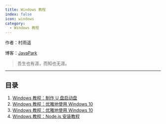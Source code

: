 ```yaml
---
title: Windows 教程
index: false
icon: windows
category:
  - Windows 教程
---
```

作者：村雨遥

博客：[JavaPark](https://cunyu1943.github.io/JavaPark)

>   吾生也有涯，而知也无涯。
---
## 目录

1. [Windows 教程：制作 U 盘启动盘](2022-04-12-how-to-make-usb-boot-drive.md)
2. [Windows 教程：优雅地使用 Windows 10](2022-04-12-windows-install.md)
3. [Windows 教程：优雅地使用 Windows 10](2022-04-13-how-to-use-windows10.md)
4. [Windows 教程：Node.js 安装教程](2022-04-14-nodejs-install.md)